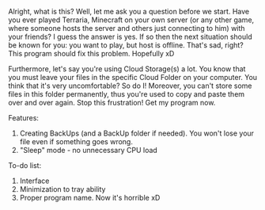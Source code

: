 Alright, what is this? Well, let me ask you a question before we start. Have you ever played Terraria, Minecraft on your own server (or any other game, where someone hosts the server and others just connecting to him) with your friends? I guess the answer is yes. If so then the next situation should be known for you: you want to play, but host is offline. That's sad, right? This program should fix this problem. Hopefully xD

Furthermore, let's say you're using Cloud Storage(s) a lot. You know that you must leave your files in the specific Cloud Folder on your computer. You think that it's very uncomfortable? So do I! Moreover, you can't store some files in this folder permanently, thus you're used to copy and paste them over and over again. Stop this frustration! Get my program now.

Features:
1. Creating BackUps (and a BackUp folder if needed). You won't lose your file even if something goes wrong.
2. "Sleep" mode - no unnecessary CPU load

To-do list:
1. Interface
2. Minimization to tray ability
3. Proper program name. Now it's horrible xD

